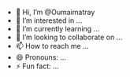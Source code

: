 - 👋 Hi, I’m @Oumaimatray
- 👀 I’m interested in ...
- 🌱 I’m currently learning ...
- 💞️ I’m looking to collaborate on ...
- 📫 How to reach me ...
- 😄 Pronouns: ...
- ⚡ Fun fact: ...

<!---
Oumaimatray/Oumaimatray is a ✨ special ✨ repository because its `README.md` (this file) appears on your GitHub profile.
You can click the Preview link to take a look at your changes.
--->
